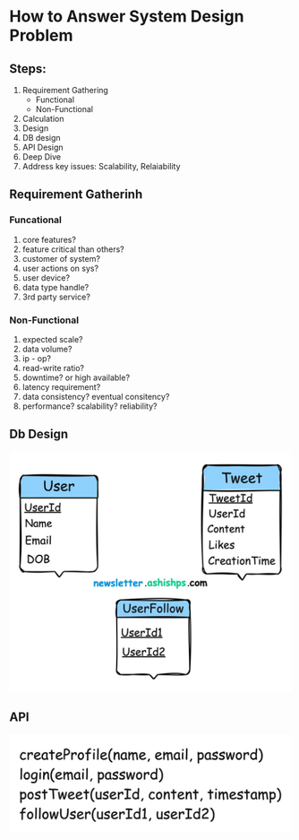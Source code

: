 # How to Answer System Design Problem

## Steps:
1. Requirement Gathering
    - Functional
    - Non-Functional
2. Calculation
3. Design
4. DB design
5. API Design
6. Deep Dive
7. Address key issues: Scalability, Relaiability

## Requirement Gatherinh
### Funcational
1. core features?
2. feature critical than others?
3. customer of system?
4. user actions on sys?
5. user device?
6. data type handle?
7. 3rd party service?

### Non-Functional
1. expected scale?
2. data volume?
3. ip - op?
4. read-write ratio?
5. downtime? or high available?
6. latency requirement?
7. data consistency? eventual consitency?
8. performance? scalability? reliability?


## Db Design
![alt text](../../../___image/image-1.png)
## API 
![alt text](../../../___image/image.png)